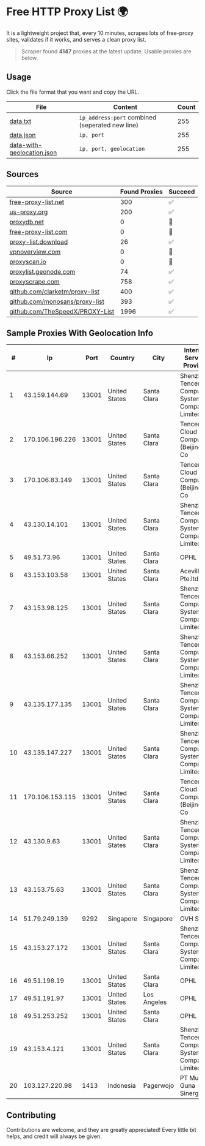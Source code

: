 
# Free HTTP Proxy List 🌍

It is a lightweight project that, every 10 minutes, scrapes lots of free-proxy sites, validates if it works, and serves a clean proxy list.


> Scraper found **4147** proxies at the latest update. Usable proxies are below.

## Usage

Click the file format that you want and copy the URL.


|File|Content|Count|
|----|-------|-----|
|[data.txt](https://raw.githubusercontent.com/themiralay/Proxy-List-World/master/data.txt)|`ip_address:port` combined (seperated new line)|255|
|[data.json](https://raw.githubusercontent.com/themiralay/Proxy-List-World/master/data.json)|`ip, port`|255|
|[data-with-geolocation.json](https://raw.githubusercontent.com/themiralay/Proxy-List-World/master/data-with-geolocation.json)|`ip, port, geolocation`|255|

## Sources

|Source|Found Proxies|Succeed|
|------|-------------|-------|
|[free-proxy-list.net](https://free-proxy-list.net)|300|✅|
|[us-proxy.org](https://www.us-proxy.org)|200|✅|
|[proxydb.net](http://proxydb.net)|0|🚫|
|[free-proxy-list.com](https://free-proxy-list.com/?page=&port=&type%5B%5D=http&type%5B%5D=https&up_time=0&search=Search)|0|🚫|
|[proxy-list.download](https://www.proxy-list.download/HTTP)|26|✅|
|[vpnoverview.com](https://vpnoverview.com/privacy/anonymous-browsing/free-proxy-servers)|0|🚫|
|[proxyscan.io](https://www.proxyscan.io)|0|🚫|
|[proxylist.geonode.com](https://proxylist.geonode.com/api/proxy-list?limit=300&page=1&sort_by=lastChecked&sort_type=desc&protocols=http,https)|74|✅|
|[proxyscrape.com](https://api.proxyscrape.com/v2/?request=displayproxies&protocol=http&timeout=10000&country=all&ssl=all&anonymity=all)|758|✅|
|[github.com/clarketm/proxy-list](https://raw.githubusercontent.com/clarketm/proxy-list/master/proxy-list-raw.txt)|400|✅|
|[github.com/monosans/proxy-list](https://raw.githubusercontent.com/monosans/proxy-list/main/proxies/http.txt)|393|✅|
|[github.com/TheSpeedX/PROXY-List](https://raw.githubusercontent.com/TheSpeedX/PROXY-List/master/http.txt)|1996|✅|


## Sample Proxies With Geolocation Info

|#|Ip|Port|Country|City|Internet Service Provider|
|-|--|----|-------|----|-------------------------|
|1|43.159.144.69|13001|United States|Santa Clara|Shenzhen Tencent Computer Systems Company Limited|
|2|170.106.196.226|13001|United States|Santa Clara|Tencent Cloud Computing (Beijing) Co|
|3|170.106.83.149|13001|United States|Santa Clara|Tencent Cloud Computing (Beijing) Co|
|4|43.130.14.101|13001|United States|Santa Clara|Shenzhen Tencent Computer Systems Company Limited|
|5|49.51.73.96|13001|United States|Santa Clara|OPHL|
|6|43.153.103.58|13001|United States|Santa Clara|Aceville Pte.ltd|
|7|43.153.98.125|13001|United States|Santa Clara|Shenzhen Tencent Computer Systems Company Limited|
|8|43.153.66.252|13001|United States|Santa Clara|Shenzhen Tencent Computer Systems Company Limited|
|9|43.135.177.135|13001|United States|Santa Clara|Shenzhen Tencent Computer Systems Company Limited|
|10|43.135.147.227|13001|United States|Santa Clara|Shenzhen Tencent Computer Systems Company Limited|
|11|170.106.153.115|13001|United States|Santa Clara|Tencent Cloud Computing (Beijing) Co|
|12|43.130.9.63|13001|United States|Santa Clara|Shenzhen Tencent Computer Systems Company Limited|
|13|43.153.75.63|13001|United States|Santa Clara|Shenzhen Tencent Computer Systems Company Limited|
|14|51.79.249.139|9292|Singapore|Singapore|OVH SAS|
|15|43.153.27.172|13001|United States|Santa Clara|Shenzhen Tencent Computer Systems Company Limited|
|16|49.51.198.19|13001|United States|Santa Clara|OPHL|
|17|49.51.191.97|13001|United States|Los Angeles|OPHL|
|18|49.51.253.252|13001|United States|Santa Clara|OPHL|
|19|43.153.4.121|13001|United States|Santa Clara|Shenzhen Tencent Computer Systems Company Limited|
|20|103.127.220.98|1413|Indonesia|Pagerwojo|PT Multi Guna Sinergi|



## Contributing

Contributions are welcome, and they are greatly appreciated! Every
little bit helps, and credit will always be given.


